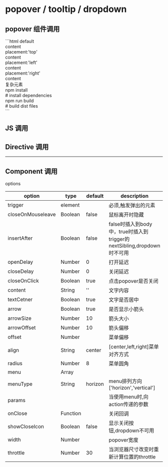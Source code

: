 # popover / tooltip / dropdown


## popover 组件调用

<popover-index></popover-index>

<code-code>
```html
<ui-popover>
  <ui-button slot="reference">default</ui-button>
  <div>content</div>
</ui-popover>
<ui-popover :popper-options="{placement:'top'}">
  <ui-button slot="reference">placement:'top'</ui-button>
  <div>content</div>
</ui-popover>
<ui-popover :popper-options="{placement:'left'}">
  <ui-button slot="reference">placement:'left'</ui-button>
  <div>content</div>
</ui-popover>
<ui-popover :popper-options="{placement:'right'}">
  <ui-button slot="reference">placement:'right'</ui-button>
  <div>content</div>
</ui-popover>
<ui-popover>
  <ui-button slot="reference">复杂元素</ui-button>
  <div>
    <div class="a">npm install</div>
    <div class="a"># install dependencies</div>
    <div class="a">npm run build</div>
    <div class="a"># build dist files</div>
  </div>
</ui-popover>
```
</code-code>

 ## JS 调用




## Directive 调用




---



## Component 调用


options

|option|type|default|description|
|--|--|--|--|
|trigger|element||必须,触发弹出的元素|
|closeOnMouseleave|Boolean|false|鼠标离开时隐藏|
|insertAfter|Boolean|false|false时插入到body中，true时插入到trigger的nextSibling,dropdown时不可用|
|openDelay|Number|0|打开延迟|
|closeDelay|Number|0|关闭延迟|
|closeOnClick|Boolean|true|点击popover是否关闭|
|content|String|''|文字内容|
|textCetner|Boolean|true|文字是否居中|
|arrow|Boolean|true|是否显示小箭头|
|arrowSize|Number|10|箭头大小|
|arrowOffset|Number|10|箭头偏移|
|offset|Number||菜单偏移|
|align|String|center|[center,left,right]菜单对齐方式|
|radius|Number|8|菜单圆角|
|menu|Array|||
|menuType|String|horizon|menu排列方向['horizon','vertical']|
|params|||当使用menu时,向action传递的参数|
|onClose|Function||关闭回调|
|showCloseIcon|Boolean|false|显示关闭按钮,dropdown不可用|
|width|Number||popover宽度|
|throttle|Number|30|当浏览器尺寸改变时重新计算位置的throttle|







